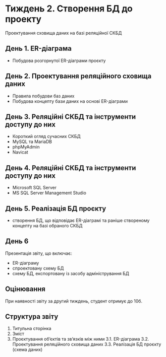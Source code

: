 # Тиждень 2. Створення БД до проекту

Проектування сховища даних на базі реляційної СКБД

## День 1. ER-діаграма
- Побудова розгорнутої ER-діаграми проєкту

## День 2. Проектування реляційного сховища даних
- Правила побудови баз даних
- Побудова концепту бази даних на основі ER-діаграми

## День 3. Реляційні СКБД та інструменти доступу до них
- Короткий огляд сучасних СКБД
- MySQL та MariaDB
- phpMyAdmin
- Navicat

## День 4. Реляційні СКБД та інструменти доступу до них
- Microsoft SQL Server
- MS SQL Server Management Studio

## День 5. Реалізація БД проєкту
- створення БД, що відповідає ER-діаграмі та раніше створеному концепту на базі обраного СКБД

## День 6
Презентація звіту, що включає:
- ER-діаграму
- спроектовану схему БД
- схему БД, експортовану із засобу адміністрування БД

## Оцінювання
При наявності звіту за другий тиждень, студент отримує до 10б.

## Структура звіту
1. Титульна сторінка
2. Зміст
3. Проєктування об’єктів та зв’язків між ними
   3.1. ER-діаграма
   3.2. Проектування реляційного сховища даних
   3.3. Реалізація БД проєкту (схема даних)
